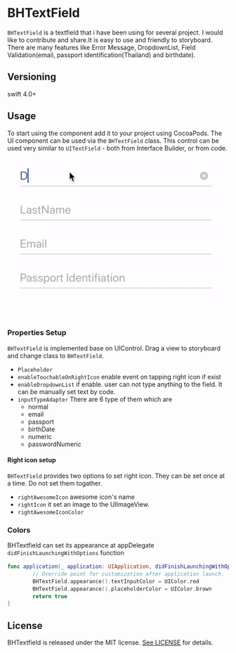 # BHTextField

`BHTextField` is a textfield that i have been using for several project. I would like to contribute and share.It is easy to use and friendly to storyboard. There are many features like Error Message, DropdownList, Field Validation(email, passport identification(Thailand) and birthdate).

## Versioning

swift 4.0+

## Usage

To start using the component add it to your project using CocoaPods.
The UI component can be used via the `BHTextField` class. This control can be used very similar to `UITextField` - both from Interface Builder, or from code.
</br>
</br>
![](https://github.com/tylerlantern/BHTextField/blob/master/Images/usageExample.gif)

### Properties Setup
`BHTextField` is implemented base on UIControl. Drag a view to storyboard and change class to `BHTextField`.
- `Placeholder`
- `enableTouchableOnRightIcon` enable event on tapping right icon if exist
- `enableDropdownList` if enable. user can not type anything to the field. It can be manually set text by code.
- `inputTypeAdapter` There are 6 type of them which are
     - normal
     - email
     - passport
     - birthDate
     - numeric
     - passwordNumeric
#### Right icon setup
`BHTextField` provides two options to set right icon. They can be set once at a time. Do not set them togather.
- `rightAwesomeIcon` awesome icon's name
- `rightIcon` it set an image to the UIImageView.
- `rightAwesomeIconColor`


### Colors
BHTextfield can set its appearance at appDelegate `didFinishLaunchingWithOptions` function
```swift
func application(_ application: UIApplication, didFinishLaunchingWithOptions launchOptions: [UIApplicationLaunchOptionsKey: Any]?) -> Bool {
        // Override point for customization after application launch.
        BHTextField.appearance().textInputColor = UIColor.red
        BHTextField.appearance().placeholderColor = UIColor.brown
        return true
}
```


## License

BHTextfield is released under the MIT license. [See LICENSE](https://github.com/tylerlantern/BHTextField/blob/master/LICENSE) for details.
